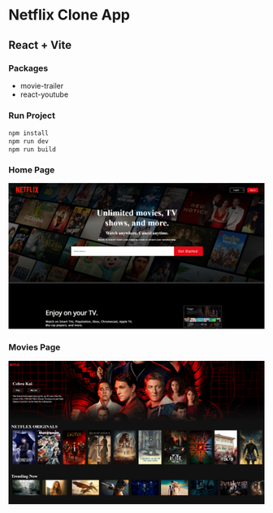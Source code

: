 # Netflix Clone App

## React + Vite

### Packages

- movie-trailer
- react-youtube

### Run Project

```bach
npm install
npm run dev
npm run build
```

### Home Page

![home](/public/netflix_home.png)

### Movies Page

![movies](/public/netflix_movies.png)
